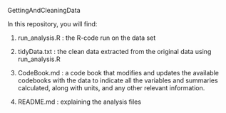 GettingAndCleaningData

In this repository, you will find:

1. run_analysis.R : the R-code run on the data set

2. tidyData.txt : the clean data extracted from the original data using run_analysis.R

3. CodeBook.md : a code book that modifies and updates the available codebooks with the data to indicate all the variables and summaries calculated, along with units, and any other relevant information.

4. README.md : explaining the analysis files


